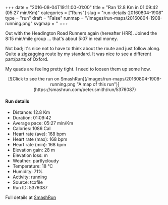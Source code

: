 +++
date = "2016-08-04T19:11:00-01:00"
title = "Ran 12.8 Km in 01:09:42 (05:27 min/Km)"
categories = ["Runs"]
slug = "run-details-20160804-1908"
type = "run"
draft = "False"
runmap = "/images/run-maps/20160804-1908-running.png"
svgmap = '<polyline points="100 25, 98 25, 96 28, 91 28, 88 30, 85 28, 83 26, 82 25, 81 25, 81 26, 81 26, 79 24, 75 22, 70 19, 57 17, 50 16, 46 16, 40 17, 35 17, 24 19, 22 18, 15 20, 13 17, 10 18, 9 21, 3 22, 5 23, 8 28, 9 34, 6 45, 7 50, 7 55, 10 60, 5 61, 5 62, 3 65, 4 67, 0 68, 2 68, 3 69, 3 74, 5 76, 13 80, 20 80, 21 81, 24 82, 33 80, 35 82, 37 82, 40 82, 40 80, 41 80, 42 82, 44 83, 44 75, 51 75, 56 73, 56 71, 58 69, 56 68, 57 64, 56 63, 56 62, 59 58, 65 57, 65 54, 62 52, 62 51, 70 50, 78 42, 83 38, 85 36, 90 37, 96 31, 98 25, 99 25">'
+++

Out with the Headington Road Runners again (hereafter HRR). Joined the 8:15 min/mile group ... that's about 5:07 in real money. 

Not bad; it's nice not to have to think about the route and just follow along. Quite a zigzagging route by my standard. It was nice to see a different part/parts of Oxford. 

My quads are feeling pretty tight. I need to loosen them up some how. 

<!--more-->

<center>
[![Click to see the run on SmashRun](/images/run-maps/20160804-1908-running.png "A map of this run")](https://smashrun.com/peter.smith/run/5376087)
</center>

#### Run details

* Distance: 12.8 Km
* Duration: 01:09:42
* Average pace: 05:27 min/Km
* Calories: 1086 Cal
* Heart rate (ave): 168 bpm
* Heart rate (max): 168 bpm
* Heart rate (min): 168 bpm
* Elevation gain: 28 m
* Elevation loss:  m
* Weather: partlycloudy
* Temperature: 18 &deg;C
* Humidity: 71%
* Activity: running
* Source: tcxfile
* Run ID: 5376087

Full details at [SmashRun](https://smashrun.com/peter.smith/run/5376087)